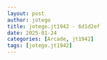 ```yaml
---
layout: post
author: jotego
title: jotego.jt1942 - 6d1d2ef
date: 2025-01-24
categories: [Arcade, jt1942]
tags: [jotego.jt1942]
---
```


